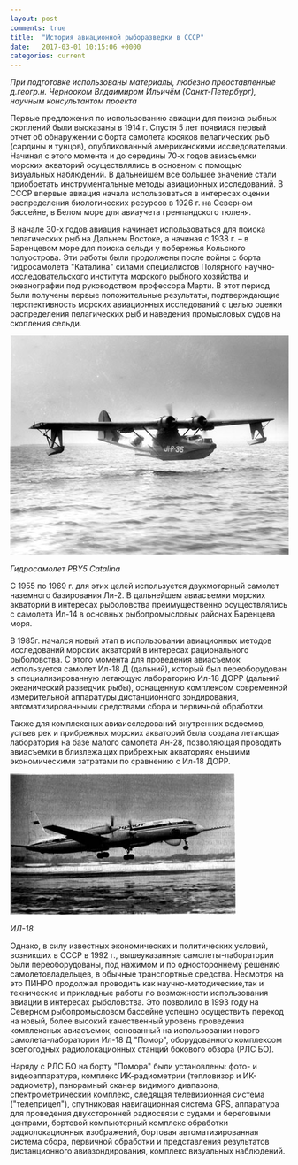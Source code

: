 ```yaml
---
layout: post
comments: true
title:  "История авиационной рыборазведки в СССР"
date:   2017-03-01 10:15:06 +0000
categories: current
---
```

_При подготовке использованы материалы, любезно преоставленные д.геогр.н. Чернооком Влдаимиром Ильичём (Санкт-Петербург), научным консультантом проекта_

Первые предложения по использованию авиации для поиска  рыбных  скоплений  были высказаны в 1914 г. 
Спустя 5 лет появился первый отчет об обнаружении с борта самолета косяков пелагических рыб (сардины и тунцов), 
опубликованный американскими исследователями. Начиная с этого момента и до середины  70-х  годов авиасъемки морских 
акваторий осуществлялись в основном с помощью визуальных наблюдений.  В дальнейшем все большее значение стали  приобретать 
инструментальные методы авиационных исследований. В СССР впервые авиация  начала  использоваться в интересах оценки распределения 
биологических ресурсов в 1926 г. на Северном бассейне, в Белом море для авиаучета гренландского тюленя. 

В начале 30-х годов авиация начинает использоваться для  поиска пелагических  рыб на Дальнем Востоке, 
а начиная с 1938 г. – в Баренцевом море для поиска сельди у побережья Кольского полуострова. 
Эти работы были продолжены после войны с борта гидросамолета "Каталина" силами специалистов 
Полярного научно-исследовательского института морского рыбного хозяйства и океанографии под руководством профессора Марти. 
В этот период были получены первые положительные результаты, подтверждающие перспективность морских авиационных исследований 
с целью  оценки распределения пелагических рыб и наведения промысловых судов на скопления сельди.

![airplane1](/docs/assets/PBY_Catalina_landing.jpg)
 
_Гидросамолет PBY5 Catalina_

С 1955 по 1969 г.  для этих целей используется двухмоторный самолет наземного базирования Ли-2. В дальнейшем авиасъемки морских  акваторий в интересах рыболовства преимущественно осуществлялись с самолета Ил-14 в основных рыбопромысловых районах Баренцева моря.  

В 1985г. начался новый этап в использовании авиационных методов  исследований морских акваторий в интересах рационального рыболовства.  С этого момента для проведения авиасъемок используется самолет Ил-18 Д (дальний),  который был переоборудован  в специализированную летающую лабораторию Ил-18 ДОРР (дальний океанический разведчик  рыбы),  оснащенную комплексом современной измерительной аппаратуры  дистанционного зондирования, автоматизированными средствами сбора  и первичной обработки.

Также для комплексных авиаисследований внутренних водоемов, устьев рек и прибрежных морских акваторий была создана летающая лаборатория на базе малого самолета Ан-28, позволяющая проводить авиасъемки в близлежащих прибрежных акваториях еньшими экономическими затратами по сравнению с Ил-18 ДОРР.

![airplane2](/docs/assets/image_il18.jpg)

_ИЛ-18_

Однако, в силу известных экономических и политических  условий, возникших в СССР в 1992 г., вышеуказанные самолеты-лаборатории были переоборудованы, под нажимом и по одностороннему решению самолетовладельцев, в обычные транспортные средства. Несмотря на это ПИНРО продолжал проводить как научно-методические,так  и технические и прикладные работы по возможности использования авиации в интересах рыболовства. Это позволило в 1993 году на Северном рыбопромысловом бассейне успешно осуществить переход на новый,  более высокий качественный уровень проведения комплексных авиасъемок,  основанный на использовании нового самолета-лаборатории Ил-18 Д "Помор",  оборудованного  комплексом всепогодных радиолокационных станций бокового обзора (РЛС БО). 

Наряду с РЛС БО на борту "Помора" были установлены: фото- и видеоаппаратура,  комплекс ИК-радиометрии (тепловизор и ИК-радиометр), панорамный сканер видимого диапазона, спектрометрический комплекс,  следящая телевизионная система ("телеприцел"), спутниковая навигационная система GPS, аппаратура для проведения двухсторонней радиосвязи с судами и береговыми центрами, бортовой компьютерный комплекс обработки радиолокационных изображений, бортовая автоматизированная система сбора, первичной обработки и представления результатов дистанционного авиазондирования, комплекс визуальных наблюдений.
